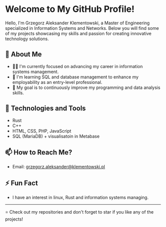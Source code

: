 # Welcome to My GitHub Profile!

Hello, I'm Grzegorz Aleksander Klementowski, a Master of Engineering specialized in Information Systems and Networks. Below you will find some of my projects showcasing my skills and passion for creating innovative technology solutions.

## 🚀 About Me

- 👨‍💻 I'm currently focused on advancing my career in information systems management.
- 🌱 I'm learning SQL and database management to enhance my employability as an entry-level professional.
- 🔭 My goal is to continuously improve my programming and data analysis skills.

## 🔧 Technologies and Tools

- Rust
- C++
- HTML, CSS, PHP, JavaScript
- SQL (MariaDB) + visualisatoin in Metabase

## 📫 How to Reach Me?

- Email: grzegorz.aleksander@klementowski.pl

## ⚡ Fun Fact

- I have an interest in linux, Rust and information systems managing.

---
⭐ Check out my repositories and don't forget to star if you like any of the projects!
